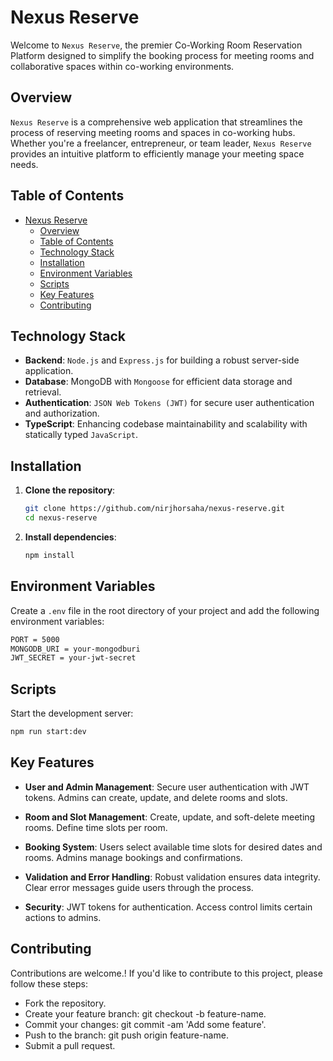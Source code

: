 # Nexus Reserve

Welcome to `Nexus Reserve`, the premier Co-Working Room Reservation Platform designed to simplify the booking process for meeting rooms and collaborative spaces within co-working environments.

## Overview 

`Nexus Reserve` is a comprehensive web application that streamlines the process of reserving meeting rooms and spaces in co-working hubs. Whether you're a freelancer, entrepreneur, or team leader, `Nexus Reserve` provides an intuitive platform to efficiently manage your meeting space needs.

## Table of Contents

- [Nexus Reserve](#nexus-reserve)
  - [Overview](#overview)
  - [Table of Contents](#table-of-contents)
  - [Technology Stack](#technology-stack)
  - [Installation](#installation)
  - [Environment Variables](#environment-variables)
  - [Scripts](#scripts)
  - [Key Features](#key-features)
  - [Contributing](#contributing)


## Technology Stack

- **Backend**: `Node.js` and `Express.js` for building a robust server-side application.
- **Database**: MongoDB with `Mongoose` for efficient data storage and retrieval.
- **Authentication**: `JSON Web Tokens (JWT)` for secure user authentication and authorization.
- **TypeScript**: Enhancing codebase maintainability and scalability with statically typed `JavaScript`.


## Installation

1. **Clone the repository**:

   ```sh
   git clone https://github.com/nirjhorsaha/nexus-reserve.git
   cd nexus-reserve
   ```

2. **Install dependencies**:

   ```sh
   npm install
   ```

## Environment Variables

Create a `.env` file in the root directory of your project and add the following environment variables:

```sh
PORT = 5000
MONGODB_URI = your-mongodburi
JWT_SECRET = your-jwt-secret
```

## Scripts

Start the development server:

```sh
npm run start:dev
```


## Key Features

- **User and Admin Management**: Secure user authentication with JWT tokens. Admins can create, update, and delete rooms and slots.

- **Room and Slot Management**: Create, update, and soft-delete meeting rooms. Define time slots per room.

- **Booking System**: Users select available time slots for desired dates and rooms. Admins manage bookings and confirmations.

- **Validation and Error Handling**: Robust validation ensures data integrity. Clear error messages guide users through the process.

- **Security**: JWT tokens for authentication. Access control limits certain actions to admins.

## Contributing

Contributions are welcome.! If you'd like to contribute to this project, please follow these steps:

- Fork the repository.
- Create your feature branch: git checkout -b feature-name.
- Commit your changes: git commit -am 'Add some feature'.
- Push to the branch: git push origin feature-name.
- Submit a pull request.
